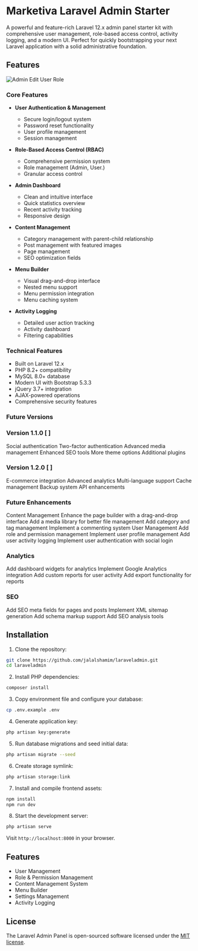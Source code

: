 # Marketiva Laravel Admin Starter

A powerful and feature-rich Laravel 12.x admin panel starter kit with comprehensive user management, role-based access control, activity logging, and a modern UI. Perfect for quickly bootstrapping your next Laravel application with a solid administrative foundation.


## Features
![Admin Edit User Role](https://github.com/user-attachments/assets/96340db6-cfe2-4a4b-bd20-3c11d274e819)


### Core Features
- **User Authentication & Management**
  - Secure login/logout system
  - Password reset functionality
  - User profile management
  - Session management

- **Role-Based Access Control (RBAC)**
  - Comprehensive permission system
  - Role management (Admin, User.)
  - Granular access control


- **Admin Dashboard**
  - Clean and intuitive interface
  - Quick statistics overview
  - Recent activity tracking
  - Responsive design


- **Content Management**
  - Category management with parent-child relationship
  - Post management with featured images
  - Page management
  - SEO optimization fields

- **Menu Builder**
  - Visual drag-and-drop interface
  - Nested menu support
  - Menu permission integration
  - Menu caching system

- **Activity Logging**
  - Detailed user action tracking
  - Activity dashboard
  - Filtering capabilities

### Technical Features
- Built on Laravel 12.x
- PHP 8.2+ compatibility
- MySQL 8.0+ database
- Modern UI with Bootstrap 5.3.3
- jQuery 3.7+ integration
- AJAX-powered operations
- Comprehensive security features

### Future Versions
### Version 1.1.0 [ ]
 Social authentication
 Two-factor authentication
 Advanced media management
 Enhanced SEO tools
 More theme options
 Additional plugins
 
### Version 1.2.0 [ ]
 E-commerce integration
 Advanced analytics
 Multi-language support
 Cache management
 Backup system
 API enhancements
 
### Future Enhancements
Content Management
Enhance the page builder with a drag-and-drop interface
Add a media library for better file management
Add category and tag management
Implement a commenting system
User Management
Add role and permission management
Implement user profile management
Add user activity logging
Implement user authentication with social login

### Analytics
Add dashboard widgets for analytics
Implement Google Analytics integration
Add custom reports for user activity
Add export functionality for reports

### SEO
Add SEO meta fields for pages and posts
Implement XML sitemap generation
Add schema markup support
Add SEO analysis tools

## Installation
1. Clone the repository:
```bash
git clone https://github.com/jalalshamim/laraveladmin.git
cd laraveladmin
```

2. Install PHP dependencies:
```bash
composer install
```

3. Copy environment file and configure your database:
```bash
cp .env.example .env
```

4. Generate application key:
```bash
php artisan key:generate
```

5. Run database migrations and seed initial data:
```bash
php artisan migrate --seed
```

6. Create storage symlink:
```bash
php artisan storage:link
```

7. Install and compile frontend assets:
```bash
npm install
npm run dev
```

8. Start the development server:
```bash
php artisan serve
```

Visit `http://localhost:8000` in your browser.

## Features

- User Management
- Role & Permission Management
- Content Management System
- Menu Builder
- Settings Management
- Activity Logging

## License

The Laravel Admin Panel is open-sourced software licensed under the [MIT license](https://opensource.org/licenses/MIT).
